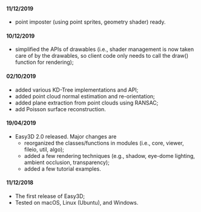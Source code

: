 #### 11/12/2019
  - point imposter (using point sprites, geometry shader) ready.

#### 10/12/2019 
  - simplified the APIs of drawables (i.e., shader management is now taken care of by the drawables, so client code only needs to call the draw() function for rendering);

#### 02/10/2019 
  - added various KD-Tree implementations and API;
  - added point cloud normal estimation and re-orientation;
  - added plane extraction from point clouds using RANSAC;
  - add Poisson surface reconstruction.

#### 19/04/2019
  - Easy3D 2.0 released. Major changes are
    - reorganized the classes/functions in modules (i.e., core, viewer, fileio, util, algo);
    - added a few rendering techniques (e.g., shadow, eye-dome lighting, ambient occlusion, transparency);
    - added a few tutorial examples.

#### 11/12/2018
  - The first release of Easy3D;
  - Tested on macOS, Linux (Ubuntu), and Windows.
